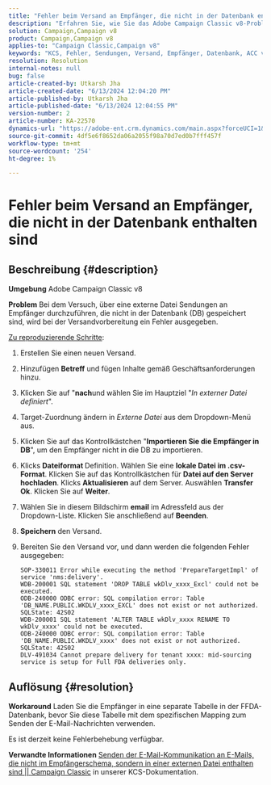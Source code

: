 ```yaml
---
title: "Fehler beim Versand an Empfänger, die nicht in der Datenbank enthalten sind"
description: "Erfahren Sie, wie Sie das Adobe Campaign Classic v8-Problem lösen können, bei dem Sendungen nicht über eine externe Datei in der Datenbank (DB) gespeichert werden."
solution: Campaign,Campaign v8
product: Campaign,Campaign v8
applies-to: "Campaign Classic,Campaign v8"
keywords: "KCS, Fehler, Sendungen, Versand, Empfänger, Datenbank, ACC v8, Adobe Campaign Classic v8"
resolution: Resolution
internal-notes: null
bug: false
article-created-by: Utkarsh Jha
article-created-date: "6/13/2024 12:04:20 PM"
article-published-by: Utkarsh Jha
article-published-date: "6/13/2024 12:04:55 PM"
version-number: 2
article-number: KA-22570
dynamics-url: "https://adobe-ent.crm.dynamics.com/main.aspx?forceUCI=1&pagetype=entityrecord&etn=knowledgearticle&id=59c97510-7d29-ef11-840a-00224808decd"
source-git-commit: 4df5e6f8652da06a2055f98a70d7ed0b7fff457f
workflow-type: tm+mt
source-wordcount: '254'
ht-degree: 1%

---
```


# Fehler beim Versand an Empfänger, die nicht in der Datenbank enthalten sind

## Beschreibung {#description}


<b>Umgebung</b>
Adobe Campaign Classic v8

<b>Problem</b>
Bei dem Versuch, über eine externe Datei Sendungen an Empfänger durchzuführen, die nicht in der Datenbank (DB) gespeichert sind, wird bei der Versandvorbereitung ein Fehler ausgegeben.

<u>Zu reproduzierende Schritte</u>:

1. Erstellen Sie einen neuen Versand.
2. Hinzufügen <b>Betreff</b> und fügen Inhalte gemäß Geschäftsanforderungen hinzu.
3. Klicken Sie auf &quot;<b>nach</b>und wählen Sie im Hauptziel &quot;*In externer Datei definiert*&quot;.
4. Target-Zuordnung ändern in *Externe Datei* aus dem Dropdown-Menü aus.
5. Klicken Sie auf das Kontrollkästchen &quot;<b>Importieren Sie die </b><b>Empfänger</b><b> in DB</b>&quot;, um den Empfänger nicht in die DB zu importieren.
6. Klicks <b>Dateiformat </b>Definition. Wählen Sie eine <b>lokale Datei im .csv-Format</b>. Klicken Sie auf das Kontrollkästchen für <b>Datei auf den Server hochladen</b>. Klicks <b>Aktualisieren</b> auf dem Server. Auswählen <b>Transfer Ok</b>. Klicken Sie auf <b>Weiter</b>.
7. Wählen Sie in diesem Bildschirm <b>email</b> im Adressfeld aus der Dropdown-Liste. Klicken Sie anschließend auf <b>Beenden</b>.
8. <b>Speichern</b> den Versand.
9. Bereiten Sie den Versand vor, und dann werden die folgenden Fehler ausgegeben:




   ```
   SOP-330011 Error while executing the method 'PrepareTargetImpl' of service 'nms:delivery'.
   WDB-200001 SQL statement 'DROP TABLE wkDlv_xxxx_Excl' could not be executed.
   ODB-240000 ODBC error: SQL compilation error: Table 'DB_NAME.PUBLIC.WKDLV_xxxx_EXCL' does not exist or not authorized. SQLState: 42S02
   WDB-200001 SQL statement 'ALTER TABLE wkDlv_xxxx RENAME TO wkDlv_xxxx' could not be executed.
   ODB-240000 ODBC error: SQL compilation error: Table 'DB_NAME.PUBLIC.WKDLV_xxxx' does not exist or not authorized. SQLState: 42S02
   DLV-491034 Cannot prepare delivery for tenant xxxx: mid-sourcing service is setup for Full FDA deliveries only.
   ```



## Auflösung {#resolution}


<b>Workaround</b>
Laden Sie die Empfänger in eine separate Tabelle in der FFDA-Datenbank, bevor Sie diese Tabelle mit dem spezifischen Mapping zum Senden der E-Mail-Nachrichten verwenden.

Es ist derzeit keine Fehlerbehebung verfügbar.

<b>Verwandte Informationen</b>
[Senden der E-Mail-Kommunikation an E-Mails, die nicht im Empfängerschema, sondern in einer externen Datei enthalten sind || Campaign Classic](https://experienceleague.adobe.com/docs/experience-cloud-kcs/kbarticles/KA-15917.html) in unserer KCS-Dokumentation.
